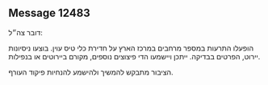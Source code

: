 ## Message 12483

דובר צה״ל:

הופעלו התרעות במספר מרחבים במרכז הארץ על חדירת כלי טיס עוין.
בוצעו ניסיונות יירוט, הפרטים בבדיקה.
ייתכן ויישמעו הדי פיצוצים נוספים, מקורם ביירוטים או בנפילות.

הציבור מתבקש להמשיך ולהישמע להנחיות פיקוד העורף.


